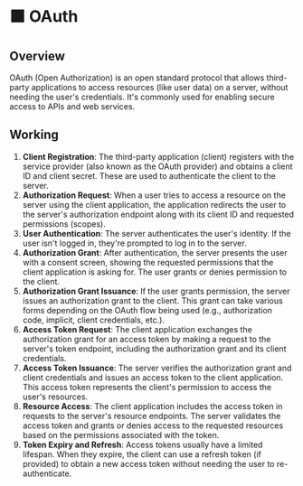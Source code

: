 # 🟧 OAuth

## Overview

OAuth (Open Authorization) is an open standard protocol that allows third-party applications to access resources (like user data) on a server, without needing the user's credentials. It's commonly used for enabling secure access to APIs and web services.

## Working

1. **Client Registration**: The third-party application (client) registers with the service provider (also known as the OAuth provider) and obtains a client ID and client secret. These are used to authenticate the client to the server.
2. **Authorization Request**: When a user tries to access a resource on the server using the client application, the application redirects the user to the server's authorization endpoint along with its client ID and requested permissions (scopes).
3. **User Authentication**: The server authenticates the user's identity. If the user isn't logged in, they're prompted to log in to the server.
4. **Authorization Grant**: After authentication, the server presents the user with a consent screen, showing the requested permissions that the client application is asking for. The user grants or denies permission to the client.
5. **Authorization Grant Issuance**: If the user grants permission, the server issues an authorization grant to the client. This grant can take various forms depending on the OAuth flow being used (e.g., authorization code, implicit, client credentials, etc.).
6. **Access Token Request**: The client application exchanges the authorization grant for an access token by making a request to the server's token endpoint, including the authorization grant and its client credentials.
7. **Access Token Issuance**: The server verifies the authorization grant and client credentials and issues an access token to the client application. This access token represents the client's permission to access the user's resources.
8. **Resource Access**: The client application includes the access token in requests to the server's resource endpoints. The server validates the access token and grants or denies access to the requested resources based on the permissions associated with the token.
9. **Token Expiry and Refresh**: Access tokens usually have a limited lifespan. When they expire, the client can use a refresh token (if provided) to obtain a new access token without needing the user to re-authenticate.
